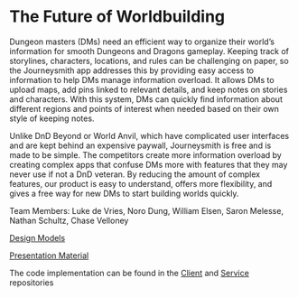 # The Future of Worldbuilding

Dungeon masters (DMs) need an efficient way to organize their world’s information for smooth Dungeons and Dragons gameplay. Keeping track of storylines, characters, locations, and rules can be challenging on paper, so the Journeysmith app addresses this by providing easy access to information to help DMs manage information overload. It allows DMs to upload maps, add pins linked to relevant details, and keep notes on stories and characters. With this system, DMs can quickly find information about different regions and points of interest when needed based on their own style of keeping notes.

Unlike DnD Beyond or World Anvil, which have complicated user interfaces and are kept behind an expensive paywall, Journeysmith is free and is made to be simple. The competitors create more information overload by creating complex apps that confuse DMs more with features that they may never use if not a DnD veteran. By reducing the amount of complex features, our product is easy to understand, offers more flexibility, and gives a free way for new DMs to start building worlds quickly. 
 
Team Members:
Luke de Vries, Noro Dung, William Elsen, Saron Melesse, Nathan Schultz, Chase Velloney

[Design Models](https://github.com/calvin-cs262-fall2024-teamJ/Project/blob/Organizing-project-repo-and-adding-proper-links-to-read.md/design.md)

[Presentation Material ]([url](https://github.com/calvin-cs262-fall2024-teamJ/Project/blob/Organizing-project-repo-and-adding-proper-links-to-read.md/presentations/Journeysmith%20First%20Presentation.pptx))

The code implementation can be found in the [Client]([url](https://github.com/calvin-cs262-fall2024-teamJ/Client)) and [Service]([url](https://github.com/calvin-cs262-fall2024-teamJ/Service)) repositories

